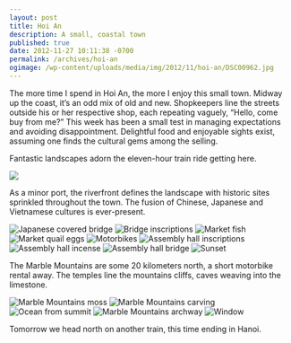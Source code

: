 ```yaml
---
layout: post
title: Hoi An
description: A small, coastal town
published: true
date: 2012-11-27 10:11:38 -0700
permalink: /archives/hoi-an
ogimage: /wp-content/uploads/media/img/2012/11/hoi-an/DSC00962.jpg
---
```

The more time I spend in Hoi An, the more I enjoy this small town. Midway up the coast, it&#8217;s an odd mix of old and new. Shopkeepers line the streets outside his or her respective shop, each repeating vaguely, &#8220;Hello, come buy from me?&#8221; This week has been a small test in managing expectations and avoiding disappointment. Delightful food and enjoyable sights exist, assuming one finds the cultural gems among the selling.

Fantastic landscapes adorn the eleven-hour train ride getting here.

![][1]

As a minor port, the riverfront defines the landscape with historic sites sprinkled throughout the town. The fusion of Chinese, Japanese and Vietnamese cultures is ever-present.

![Japanese covered bridge][2]
![Bridge inscriptions][3]
![Market fish][4]
![Market quail eggs][5]
![Motorbikes][6]
![Assembly hall inscriptions][7]
![Assembly hall incense][8]
![Assembly hall bridge][9]
![Sunset][10]

The Marble Mountains are some 20 kilometers north, a short motorbike rental away. The temples line the mountains cliffs, caves weaving into the limestone.

![Marble Mountains moss][11]
![Marble Mountains carving][12]
![Ocean from summit][13]
![Marble Mountains archway][14]
![Window][15]

Tomorrow we head north on another train, this time ending in Hanoi.

 [1]: /wp-content/uploads/media/img/2012/11/hoi-an/IMG_5452.JPG
 [2]: /wp-content/uploads/media/img/2012/11/hoi-an/DSC00754.jpg
 [3]: /wp-content/uploads/media/img/2012/11/hoi-an/DSC00759.jpg
 [4]: /wp-content/uploads/media/img/2012/11/hoi-an/DSC00775.jpg
 [5]: /wp-content/uploads/media/img/2012/11/hoi-an/DSC00783.jpg
 [6]: /wp-content/uploads/media/img/2012/11/hoi-an/DSC00806.jpg
 [7]: /wp-content/uploads/media/img/2012/11/hoi-an/DSC00842.jpg
 [8]: /wp-content/uploads/media/img/2012/11/hoi-an/DSC00848.jpg
 [9]: /wp-content/uploads/media/img/2012/11/hoi-an/DSC00879.jpg
 [10]: /wp-content/uploads/media/img/2012/11/hoi-an/DSC00884.jpg
 [11]: /wp-content/uploads/media/img/2012/11/hoi-an/DSC00923.jpg
 [12]: /wp-content/uploads/media/img/2012/11/hoi-an/DSC00929.jpg
 [13]: /wp-content/uploads/media/img/2012/11/hoi-an/DSC00938.jpg
 [14]: /wp-content/uploads/media/img/2012/11/hoi-an/DSC00943.jpg
 [15]: /wp-content/uploads/media/img/2012/11/hoi-an/DSC00962.jpg
